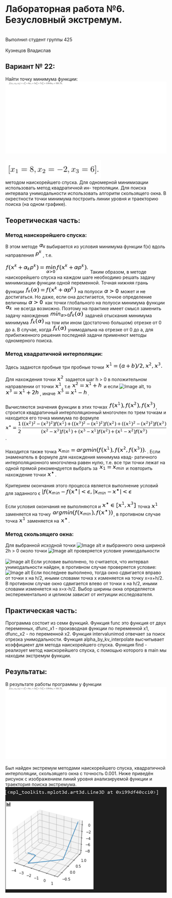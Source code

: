 # Лабораторная работа №6. Безусловный экстремум.
<br>Выполнил студент группы 425</br>
<br>Кузнецов Владислав</br>
## Вариант № 22:
Найти точку минимума функции:
<br>![Image alt](https://github.com/vladislav841/lab6/blob/master/pic/1.png)</br>
<br>![Image alt](https://github.com/vladislav841/lab6/blob/master/pic/2.png)</br>
методом наискорейшего спуска. Для одномерной минимизации использовать метод квадратичной ин-
терполяции. Для поиска интервала унимодальности использовать алгоритм скользящего окна.
В окрестности точки минимума построить линии уровня и траекторию поиска (на одном графике).
## Теоретическая часть:
### Метод наискорейшего спуска:
В этом методе ![Image alt](https://github.com/vladislav841/lab6/blob/master/pic/3.jpg)выбирается из условия минимума функции f(x) вдоль направления ![Image alt](https://github.com/vladislav841/lab6/blob/master/pic/4.jpg), т.е. <br></br>
![Image alt](https://github.com/vladislav841/lab6/blob/master/pic/5.jpg) 
Таким образом, в методе наискорейшего спуска на каждом шаге необходимо решать задачу минимизации функции одной переменной.
Точная нижняя грань функции ![Image alt](https://github.com/vladislav841/lab6/blob/master/pic/6.jpg) на полуоси ![Image alt](https://github.com/vladislav841/lab6/blob/master/pic/7.jpg) может и не достигаться.
Но даже, если она достигается, точное определение величины ![Image alt](https://github.com/vladislav841/lab6/blob/master/pic/7.jpg) как точки глобального на полуоси минимума  функции ![Image alt](https://github.com/vladislav841/lab6/blob/master/pic/8.jpg) не всегда возможно.
Поэтому на практике имеет смысл заменить задачу нахождения ![Image alt](https://github.com/vladislav841/lab6/blob/master/pic/10.jpg) задачей отыскания минимума минимума ![Image alt](https://github.com/vladislav841/lab6/blob/master/pic/9.jpg) на том или ином (достаточно большом) отрезке от 0 до a.
В случае, когда ![Image alt](https://github.com/vladislav841/lab6/blob/master/pic/9.jpg) унимодальна на отрезке от 0 до a, для прибилженного решения последней задачи применяют методы одномерного поиска.
### Метод квадратичной интерполяции:
Здесь задаются пробные три пробные точки ![Image alt](https://github.com/vladislav841/lab6/blob/master/pic/11.jpg) <br></br>
Для нахождения точки ![Image alt](https://github.com/vladislav841/lab6/blob/master/pic/12.jpg) задается шаг h > 0 в положительном направлении от точки ![Image alt](https://github.com/vladislav841/lab6/blob/master/pic/13.jpg), т.е ![Image alt](https://github.com/vladislav841/lab6/blob/master/pic/14.jpg) и если ![Image alt](https://github.com/vladislav841/lab6/lab6/blob/master/pic/15.jpg), то ![Image alt](https://github.com/vladislav841/lab6/blob/master/pic/16.jpg), иначе ![Image alt](https://github.com/vladislav841/lab6/blob/master/pic/17.jpg). <br></br>
Вычисляются значения функции в этих точках ![Image alt](https://github.com/vladislav841/lab6/blob/master/pic/18.jpg),
строится квадратичный интерполяционный многочлен по трем точкам и находится его точка миимума по формуле
![Image alt](https://github.com/vladislav841/lab6/blob/master/pic/19.jpg).<br></br>
Находится также точка ![Image alt](https://github.com/vladislav841/lab6/blob/master/pic/20.jpg).
Если знаменатель в формуле для нахождения минимума квад- ратичного интерполяционного многочлена равен нулю, т.е. все 
три точки лежат на одной прямой рекомендуется выбрать за ![Image alt](https://github.com/vladislav841/lab6/blob/master/pic/21.jpg)
и повторить нахождение точки ![Image alt](https://github.com/vladislav841/lab6/blob/master/pic/22.jpg). <br></br>
Критерием окончания этого процесса является выполнение условий для заданного ϵ
![Image alt](https://github.com/vladislav841/lab6/blob/master/pic/23.jpg) <br></br>
Если условия окончания не выполняются и ![Image alt](https://github.com/vladislav841/lab6/blob/master/pic/24.jpg)
точка ![Image alt](https://github.com/vladislav841/lab6/blob/master/pic/13.jpg) заменяется на точку ![Image alt](https://github.com/vladislav841/lab6/blob/master/pic/25.jpg), в противном случае точка ![Image alt](https://github.com/vladislav841/lab6/blob/master/pic/13.jpg) заменяется на ![Image alt](https://github.com/vladislav841/lab6/blob/master/pic/22.jpg).
### Метод скользящего окна:
Для выбранной исходной точки ![Image alt](https://github.com/vladislav841/lab6/blob/master/pic/27.jpg) и выбранного окна шириной 2h > 0 около точки ![Image alt](https://github.com/vladislav841/lab6/blob/master/pic/27.jpg) проверяется условие унимодальности <br></br>
![Image alt](https://github.com/vladislav841/lab6/blob/master/pic/28.jpg) 
Если условие выполнено, то считается, что интервал унимодальности найден, в противном случае проверяется условие: 
![Image alt](https://github.com/vladislav841/lab6/blob/master/pic/29.jpg) 
Если последнее выполнено, тогда окно сдвигается вправо от точки x на h/2, иными словами точка x изменяется на точку x=x+h/2.
В противном случае окно сдвигается влево от точки x на h/2, иными словами изменяется на x=x-h/2.
Выбор ширины окна определяется эксперементально и целиком зависит от интуиции исследователя.
## Практическая часть:
Программа состоит из семи функций. Функция func это функция от двух переменных, dfunc_x1 - производная функции по переменной x1, dfunc_x2 - по переменной x2. Функция intervalunimod отвечает за поиск отрезка унимодальности.
Функция alpha_by_kv_interpolate высчитывает коэффициент для метода наискорейшего спуска. Функция find - реализует метод наискорейшего спуска, с помощью которого в main мы находим экстремум функции.	

## Результаты:

В результате работы программы у функции ![Image alt](https://github.com/vladislav841/lab6/blob/master/pic/1.png) <br></br>
Был найден экстремум методами наискорейшего спуска, квадратичной интерполяции, скользящего окна с точность 0.001.
Ниже приведён рисунок с изображением линий уровня анализируемой функции и траектория поиска экстремума. 
![Image alt](https://github.com/vladislav841/lab6/blob/master/pic/graf.png)



